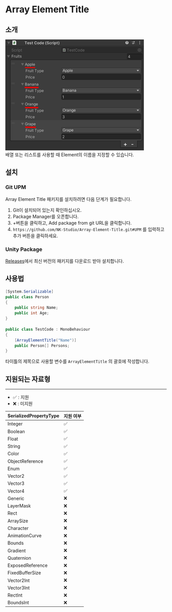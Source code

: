 # Array Element Title
## 소개

![Image.png](Image%2FImage.png)  
배열 또는 리스트를 사용할 때 Element의 이름을 지정할 수 있습니다.

## 설치

### Git UPM
Array Element Title 패키지를 설치하려면 다음 단계가 필요합니다.
1. Git이 설치되어 있는지 확인하십시오.
2. Package Manager를 오픈합니다.
3. +버튼을 클릭하고, Add package from git URL을 클릭합니다.
4. `https://github.com/NK-Studio/Array-Element-Title.git#UPM` 를 입력하고 추가 버튼을 클릭하세요.
   
### Unity Package
[Releases](https://github.com/NK-Studio/Array-Element-Title/releases)에서 최신 버전의 패키지를 다운로드 받아 설치합니다.
## 사용법

```cs
[System.Serializable]
public class Person
{
    public string Name;
    public int Age;
}

public class TestCode : MonoBehaviour
{
    [ArrayElementTitle("Name")]
    public Person[] Persons;
}
```
타이틀의 제목으로 사용할 변수를 `ArrayElementTitle` 의 괄호에 작성합니다.

## 지원되는 자료형
- - -  
 - ✅ : 지원
 - ❌ : 미지원

| SerializedPropertyType | 지원 여부 |
| ---------------------- |-------|
| Integer                | ✅    |
| Boolean                | ✅    |
| Float                  | ✅    |
| String                 | ✅    |
| Color                  | ✅    |
| ObjectReference        | ✅    |
| Enum                   | ✅    |
| Vector2                | ✅    |
| Vector3                | ✅    |
| Vector4                | ✅    |
| Generic                | ❌     |
| LayerMask              | ❌     |
| Rect                   | ❌     |
| ArraySize              | ❌     |
| Character              | ❌     |
| AnimationCurve         | ❌     |
| Bounds                 | ❌     |
| Gradient               | ❌     |
| Quaternion             | ❌     |
| ExposedReference       | ❌     |
| FixedBufferSize        | ❌     |
| Vector2Int             | ❌     |
| Vector3Int             | ❌     |
| RectInt                | ❌     |
| BoundsInt              | ❌     |
